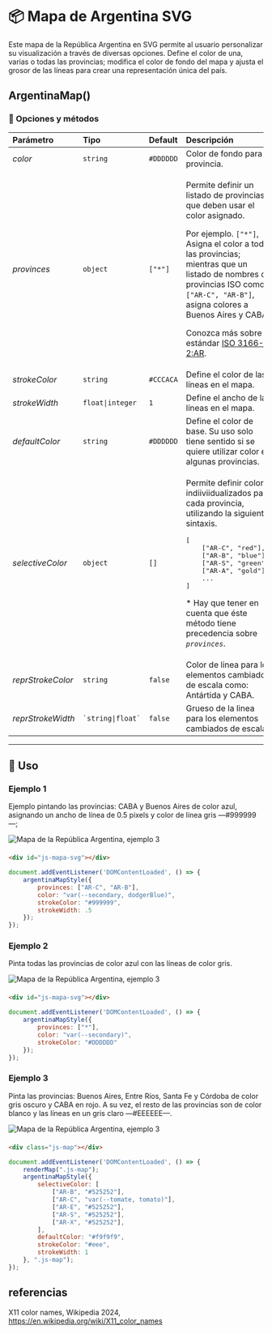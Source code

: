 # 📦 Mapa de Argentina SVG

Este mapa de la República Argentina en SVG permite al usuario personalizar su visualización a través de diversas opciones. Define el color de una, varias o todas las provincias; modifica el color de fondo del mapa y ajusta el grosor de las líneas para crear una representación única del país.


## ArgentinaMap()

### 🧰 Opciones y métodos

<table>
<thead>
<tr>
<th align="left">Parámetro</th>
<th align="left">Tipo</th>
<th align="left">Default</th>
<th align="left">Descripción</th>
</tr>
</thead>
<tbody>
<tr>
<td align="left"><em>color</em></td>
<td align="left"><code>string</code></td>
<td align="left"><code>#DDDDDD</code></td>
<td align="left">Color de fondo para la provincia.</td>
</tr>
<tr>
<td align="left"><em>provinces</em></td>
<td align="left"><code>object</code></td>
<td align="left"><code>["*"]</code></td>
<td align="left"><p dir="auto">Permite definir un listado de provincias que deben usar el color asignado.</p><p dir="auto">Por ejemplo. <code>["*"]</code>, Asigna el color a todas las provincias; mientras que un listado de nombres de provincias ISO como: <code>["AR-C", "AR-B"]</code>, asigna colores a Buenos Aires y CABA.</p><p dir="auto">Conozca más sobre el estándar <a href="https://es.wikipedia.org/wiki/ISO_3166-2:AR" rel="nofollow">ISO 3166-2:AR</a>.</p></td>
</tr>
<tr>
<td align="left"><em>strokeColor</em></td>
<td align="left"><code>string</code></td>
<td align="left"><code>#CCCACA</code></td>
<td align="left">Define el color de las líneas en el mapa.</td>
</tr>
<tr>
<td align="left"><em>strokeWidth</em></td>
<td align="left"><code>float|integer</code></td>
<td align="left"><code>1</code></td>
<td align="left">Define el ancho de las líneas en el mapa.</td>
</tr>
<tr>
<td align="left"><em>defaultColor</em></td>
<td align="left"><code>string</code></td>
<td align="left"><code>#DDDDDD</code></td>
<td align="left">Define el color de base. Su uso solo tiene sentido si se quiere utilizar color en algunas provincias.</td>
</tr>
<tr>
<td align="left"><em>selectiveColor</em></td>
<td align="left"><code>object</code></td>
<td align="left"><code>[]</code></td>
<td align="left"><p>Permite definir colores indiiviidualizados para cada provincia, utilizando la siguiente sintaxis.</p><p><pre>[
    ["AR-C", "red"],
    ["AR-B", "blue"],
    ["AR-S", "green"],
    ["AR-A", "gold"],
    ...
]
</pre></p><p>
* Hay que tener en cuenta que éste método tiene precedencia sobre <em><code>provinces</code></em>.
</p></td>
</tr>

<tr>
<td align="left"><em>reprStrokeColor</em></td>
<td align="left"><code>string</code></td>
<td align="left"><code>false</code></td>
<td align="left">Color de linea para los elementos cambiados de escala como: Antártida y CABA.</td>
</tr>
<tr>
<td align="left"><em>reprStrokeWidth</em></td>
<td align="left"><code>`string|float`</code></td>
<td align="left"><code>false</code></td>
<td align="left">Grueso de la linea para los elementos cambiados de escala.</td>
</tr>
</tbody>
</table>


****

## 🚀 Uso

### Ejemplo 1

Ejemplo pintando las provincias: CABA y Buenos Aires de color azul, asignando un ancho de línea de 0.5 pixels y color de línea gris —#999999—;

<div style="margin:1em auto 1.5em">
<img src="./img/example-map-3.png" alt="Mapa de la República Argentina, ejemplo 3" style="display:block;margin:auto">
</div>

```html
<div id="js-mapa-svg"></div>
```

```js
document.addEventListener('DOMContentLoaded', () => {
    argentinaMapStyle({
        provinces: ["AR-C", "AR-B"],
        color: "var(--secondary, dodgerBlue)",
        strokeColor: "#999999",
        strokeWidth: .5
    });
});
```

### Ejemplo 2

Pinta todas las provincias de color azul con las líneas de color gris.

<div style="margin:1em auto 1.5em">
<img src="./img/example-map-2.png" alt="Mapa de la República Argentina, ejemplo 3" style="display:block;margin:auto">
</div>

```html
<div id="js-mapa-svg"></div>
```

```js
document.addEventListener('DOMContentLoaded', () => {
    argentinaMapStyle({
        provinces: ["*"],
        color: "var(--secondary)",
        strokeColor: "#DDDDDD"
    });
});
```

### Ejemplo 3

Pinta las provincias: Buenos Aires, Entre Ríos, Santa Fe y Córdoba de color gris oscuro y CABA en rojo. A su vez, el resto de las provincias son de color blanco y las líneas en un gris claro —#EEEEEE—.

<div style="margin:1em auto 1.5em">
<img src="./img/example-map-1.png" alt="Mapa de la República Argentina, ejemplo 3" style="display:block;margin:auto">
</div>

```html
<div class="js-map"></div>
```

```js
document.addEventListener('DOMContentLoaded', () => {
    renderMap(".js-map");
    argentinaMapStyle({
        selectiveColor: [
            ["AR-B", "#525252"],
            ["AR-C", "var(--tomate, tomato)"],
            ["AR-E", "#525252"],
            ["AR-S", "#525252"],
            ["AR-X", "#525252"],
        ],
        defaultColor: "#f9f9f9",
        strokeColor: "#eee",
        strokeWidth: 1
    }, ".js-map");
});
```

## referencias

X11 color names, Wikipedia 2024, https://en.wikipedia.org/wiki/X11_color_names